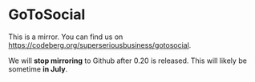 # GoToSocial

This is a mirror. You can find us on https://codeberg.org/superseriousbusiness/gotosocial.

We will **stop mirroring** to Github after 0.20 is released. This will likely be sometime **in July**.
